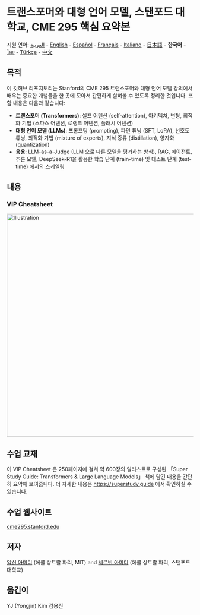 # 트랜스포머와 대형 언어 모델, 스탠포드 대학교, CME 295 핵심 요약본
지원 언어: [العربية](https://github.com/afshinea/stanford-cme-295-transformers-large-language-models/tree/main/ar) - [English](https://github.com/afshinea/stanford-cme-295-transformers-large-language-models/tree/main/en) - [Español](https://github.com/afshinea/stanford-cme-295-transformers-large-language-models/tree/main/es) - [Français](https://github.com/afshinea/stanford-cme-295-transformers-large-language-models/tree/main/fr) - [Italiano](https://github.com/afshinea/stanford-cme-295-transformers-large-language-models/tree/main/it) - [日本語](https://github.com/afshinea/stanford-cme-295-transformers-large-language-models/tree/main/ja) - **한국어** - [ไทย](https://github.com/afshinea/stanford-cme-295-transformers-large-language-models/tree/main/th) - [Türkçe](https://github.com/afshinea/stanford-cme-295-transformers-large-language-models/tree/main/tr) - [中文](https://github.com/afshinea/stanford-cme-295-transformers-large-language-models/tree/main/zh)

## 목적
이 깃허브 리포지토리는 Stanford의 CME 295 트랜스포머와 대형 언어 모델 강의에서 배우는 중요한 개념들을 한 곳에 모아서 간편하게 살펴볼 수 있도록 정리한 것입니다. 포함 내용은 다음과 같습니다:
- **트랜스포머 (Transformers)**: 셀프 어텐션 (self-attention), 아키텍처, 변형, 최적화 기법 (스파스 어텐션, 로랭크 어텐션, 플래시 어텐션)
- **대형 언어 모델 (LLMs)**: 프롬프팅 (prompting), 파인 튜닝 (SFT, LoRA), 선호도 튜닝, 최적화 기법 (mixture of experts), 지식 증류 (distillation), 양자화 (quantization)
- **응용**: LLM-as-a-Judge (LLM 으로 다른 모델을 평가하는 방식), RAG, 에이전트, 추론 모델, DeepSeek-R1을 활용한 학습 단계 (train-time) 및 테스트 단계 (test-time) 에서의 스케일링

## 내용
### VIP Cheatsheet
<a href="https://github.com/afshinea/stanford-cme-295-transformers-large-language-models/blob/main/ko/cheatsheet-transformers-large-language-models.pdf"><img src="https://cme295.stanford.edu/cheatsheet-ko.png" alt="Illustration" width="600px"/></a>

## 수업 교재
이 VIP Cheatsheet 은 250페이지에 걸쳐 약 600장의 일러스트로 구성된 「Super Study Guide: Transformers & Large Language Models」 책에 담긴 내용을 간단히 요약해 보여줍니다. 더 자세한 내용은 https://superstudy.guide 에서 확인하실 수 있습니다.

## 수업 웹사이트
[cme295.stanford.edu](https://cme295.stanford.edu/)

## 저자
[압신 아미디](https://www.linkedin.com/in/afshineamidi/) (에콜 상트랄 파리, MIT) and [셰르빈 아미디](https://www.linkedin.com/in/shervineamidi/) (에콜 상트랄 파리, 스탠포드 대학교)

## 옮긴이
YJ (Yongjin) Kim 김용진

